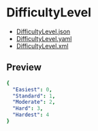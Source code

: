 # DifficultyLevel

- [DifficultyLevel.json](./DifficultyLevel.json)
- [DifficultyLevel.yaml](./DifficultyLevel.yaml)
- [DifficultyLevel.xml](./DifficultyLevel.xml)

## Preview

```yaml
{
  "Easiest": 0,
  "Standard": 1,
  "Moderate": 2,
  "Hard": 3,
  "Hardest": 4
}

```
